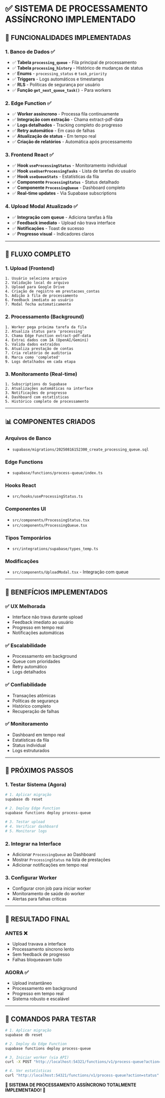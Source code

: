 # ✅ SISTEMA DE PROCESSAMENTO ASSÍNCRONO IMPLEMENTADO

## 🎯 **FUNCIONALIDADES IMPLEMENTADAS**

### 1. **Banco de Dados** ✅
- ✅ **Tabela `processing_queue`** - Fila principal de processamento
- ✅ **Tabela `processing_history`** - Histórico de mudanças de status
- ✅ **Enums** - `processing_status` e `task_priority`
- ✅ **Triggers** - Logs automáticos e timestamps
- ✅ **RLS** - Políticas de segurança por usuário
- ✅ **Função `get_next_queue_task()`** - Para workers

### 2. **Edge Function** ✅
- ✅ **Worker assíncrono** - Processa fila continuamente
- ✅ **Integração com extração** - Chama extract-pdf-data
- ✅ **Logs detalhados** - Tracking completo do progresso
- ✅ **Retry automático** - Em caso de falhas
- ✅ **Atualização de status** - Em tempo real
- ✅ **Criação de relatórios** - Automática após processamento

### 3. **Frontend React** ✅
- ✅ **Hook `useProcessingStatus`** - Monitoramento individual
- ✅ **Hook `useUserProcessingTasks`** - Lista de tarefas do usuário
- ✅ **Hook `useQueueStats`** - Estatísticas da fila
- ✅ **Componente `ProcessingStatus`** - Status detalhado
- ✅ **Componente `ProcessingQueue`** - Dashboard completo
- ✅ **Real-time updates** - Via Supabase subscriptions

### 4. **Upload Modal Atualizado** ✅
- ✅ **Integração com queue** - Adiciona tarefas à fila
- ✅ **Feedback imediato** - Upload não trava interface
- ✅ **Notificações** - Toast de sucesso
- ✅ **Progresso visual** - Indicadores claros

---

## 🔄 **FLUXO COMPLETO**

### **1. Upload (Frontend)**
```
1. Usuário seleciona arquivo
2. Validação local do arquivo
3. Upload para Google Drive
4. Criação de registro em prestacoes_contas
5. Adição à fila de processamento
6. Feedback imediato ao usuário
7. Modal fecha automaticamente
```

### **2. Processamento (Background)**
```
1. Worker pega próxima tarefa da fila
2. Atualiza status para 'processing'
3. Chama Edge Function extract-pdf-data
4. Extrai dados com IA (OpenAI/Gemini)
5. Valida dados extraídos
6. Atualiza prestação de contas
7. Cria relatório de auditoria
8. Marca como 'completed'
9. Logs detalhados em cada etapa
```

### **3. Monitoramento (Real-time)**
```
1. Subscriptions do Supabase
2. Atualizações automáticas na interface
3. Notificações de progresso
4. Dashboard com estatísticas
5. Histórico completo de processamento
```

---

## 📊 **COMPONENTES CRIADOS**

### **Arquivos de Banco**
- `supabase/migrations/20250816152300_create_processing_queue.sql`

### **Edge Functions**
- `supabase/functions/process-queue/index.ts`

### **Hooks React**
- `src/hooks/useProcessingStatus.ts`

### **Componentes UI**
- `src/components/ProcessingStatus.tsx`
- `src/components/ProcessingQueue.tsx`

### **Tipos Temporários**
- `src/integrations/supabase/types_temp.ts`

### **Modificações**
- `src/components/UploadModal.tsx` - Integração com queue

---

## 🎯 **BENEFÍCIOS IMPLEMENTADOS**

### **✅ UX Melhorada**
- Interface não trava durante upload
- Feedback imediato ao usuário
- Progresso em tempo real
- Notificações automáticas

### **✅ Escalabilidade**
- Processamento em background
- Queue com prioridades
- Retry automático
- Logs detalhados

### **✅ Confiabilidade**
- Transações atômicas
- Políticas de segurança
- Histórico completo
- Recuperação de falhas

### **✅ Monitoramento**
- Dashboard em tempo real
- Estatísticas da fila
- Status individual
- Logs estruturados

---

## 🚀 **PRÓXIMOS PASSOS**

### **1. Testar Sistema** (Agora)
```bash
# 1. Aplicar migração
supabase db reset

# 2. Deploy Edge Function
supabase functions deploy process-queue

# 3. Testar upload
# 4. Verificar dashboard
# 5. Monitorar logs
```

### **2. Integrar na Interface**
- Adicionar `ProcessingQueue` ao Dashboard
- Mostrar `ProcessingStatus` na lista de prestações
- Adicionar notificações em tempo real

### **3. Configurar Worker**
- Configurar cron job para iniciar worker
- Monitoramento de saúde do worker
- Alertas para falhas críticas

---

## 🎉 **RESULTADO FINAL**

### **ANTES** ❌
- Upload travava a interface
- Processamento síncrono lento
- Sem feedback de progresso
- Falhas bloqueavam tudo

### **AGORA** ✅
- Upload instantâneo
- Processamento em background
- Progresso em tempo real
- Sistema robusto e escalável

---

## 🔧 **COMANDOS PARA TESTAR**

```bash
# 1. Aplicar migração
supabase db reset

# 2. Deploy da Edge Function
supabase functions deploy process-queue

# 3. Iniciar worker (via API)
curl -X POST "http://localhost:54321/functions/v1/process-queue?action=process"

# 4. Ver estatísticas
curl "http://localhost:54321/functions/v1/process-queue?action=status"
```

**🎊 SISTEMA DE PROCESSAMENTO ASSÍNCRONO TOTALMENTE IMPLEMENTADO! 🎊**
